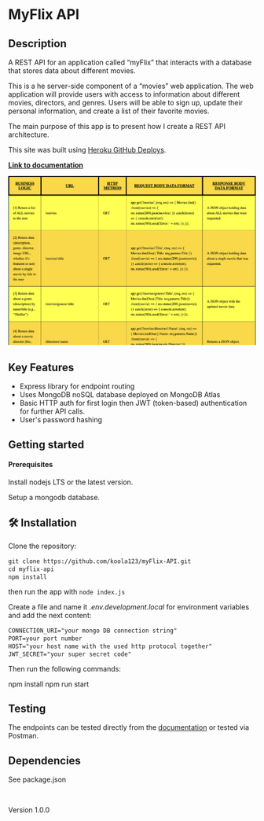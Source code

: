 # MyFlix API

## Description
A REST API for an application called “myFlix” that interacts with a database that stores data about different movies.

This is a he server-side component of a “movies” web application. The web application will provide users with access to information about different movies, directors, and genres. Users will be able to sign up, update their personal information, and create a list of their favorite movies.

The main purpose of this app is to present how I create a REST API architecture.

This site was built using [Heroku GitHub Deploys](https://devcenter.heroku.com/articles/github-integration).

<strong>[Link to documentation](https://my-blockbusters.herokuapp.com/documentation)</strong>


<img src="img/myflixAPI.png" width="800px">

<br>

## Key Features
- Express library for endpoint routing
- Uses MongoDB noSQL database deployed on MongoDB Atlas
- Basic HTTP auth for first login then JWT (token-based) authentication for further API calls.
- User's password hashing

## Getting started

#### Prerequisites

Install nodejs LTS or the latest version.

Setup a mongodb database. 


## 🛠 Installation

Clone the repository:

```
git clone https://github.com/koola123/myFlix-API.git
cd myflix-api
npm install
```

then run the app with `node index.js`

Create a file and name it <i>.env.development.local</i> for environment variables and add the next content:

````
CONNECTION_URI="your mongo DB connection string"
PORT=your port number
HOST="your host name with the used http protocol together"
JWT_SECRET="your super secret code"
````
Then run the following commands:

npm install
npm run start

## Testing

The endpoints can be tested directly from the [documentation](https://my-blockbusters.herokuapp.com/documentation) or tested via Postman.

## Dependencies

See package.json

<br>

Version 1.0.0













